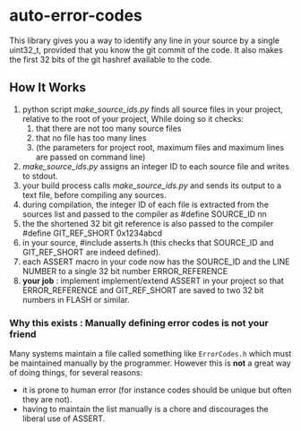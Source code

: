 # auto-error-codes

This library gives you a way to identify any line in your source by a single uint32_t, provided that you know the git commit of the code.
It also makes the first 32 bits of the git hashref available to the code.

## How It Works

1. python script *make_source_ids.py* finds all source files in your project, relative to the root of your project, While doing so it checks:
   1. that there are not too many source files 
   2. that no file has too many lines
   3. (the parameters for project root, maximum files and maximum lines are passed on command line)
2. *make_source_ids.py* assigns an integer ID to each source file and writes to stdout.
3. your build process calls *make_source_ids.py* and sends its output to a text file, before compiling any sources.
4. during compilation, the integer ID of each file is extracted from the sources list and passed to the compiler as #define SOURCE_ID nn
5. the the shortened 32 bit git reference is also passed to the compiler #define GIT_REF_SHORT 0x1234abcd
6. in your source, #include asserts.h (this checks that SOURCE_ID and GIT_REF_SHORT are indeed defined).
7. each ASSERT macro in your code now has the SOURCE_ID and the LINE NUMBER to a single 32 bit number ERROR_REFERENCE
8. **your job** : implement implement/extend ASSERT in your project so that ERROR_REFERENCE and GIT_REF_SHORT are saved to two 32 bit numbers in FLASH or similar.

### Why this exists : Manually defining error codes is not your friend

Many systems maintain a file called something like `ErrorCodes.h` which must be maintained manually by the programmer. However this is **not** a great way of doing things, for several reasons:

- it is prone to human error (for instance codes should be unique but often they are not).
- having to maintain the list manually is a chore and discourages the liberal use of ASSERT.
